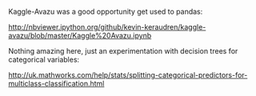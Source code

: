 Kaggle-Avazu was a good opportunity get used to pandas:

http://nbviewer.ipython.org/github/kevin-keraudren/kaggle-avazu/blob/master/Kaggle%20Avazu.ipynb

Nothing amazing here, just an experimentation with decision trees for categorical variables:

http://uk.mathworks.com/help/stats/splitting-categorical-predictors-for-multiclass-classification.html
